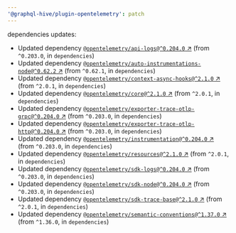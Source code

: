 ```yaml
---
'@graphql-hive/plugin-opentelemetry': patch
---
```


dependencies updates: 

- Updated dependency [`@opentelemetry/api-logs@^0.204.0` ↗︎](https://www.npmjs.com/package/@opentelemetry/api-logs/v/0.204.0) (from `^0.203.0`, in `dependencies`)
- Updated dependency [`@opentelemetry/auto-instrumentations-node@^0.62.2` ↗︎](https://www.npmjs.com/package/@opentelemetry/auto-instrumentations-node/v/0.62.2) (from `^0.62.1`, in `dependencies`)
- Updated dependency [`@opentelemetry/context-async-hooks@^2.1.0` ↗︎](https://www.npmjs.com/package/@opentelemetry/context-async-hooks/v/2.1.0) (from `^2.0.1`, in `dependencies`)
- Updated dependency [`@opentelemetry/core@^2.1.0` ↗︎](https://www.npmjs.com/package/@opentelemetry/core/v/2.1.0) (from `^2.0.1`, in `dependencies`)
- Updated dependency [`@opentelemetry/exporter-trace-otlp-grpc@^0.204.0` ↗︎](https://www.npmjs.com/package/@opentelemetry/exporter-trace-otlp-grpc/v/0.204.0) (from `^0.203.0`, in `dependencies`)
- Updated dependency [`@opentelemetry/exporter-trace-otlp-http@^0.204.0` ↗︎](https://www.npmjs.com/package/@opentelemetry/exporter-trace-otlp-http/v/0.204.0) (from `^0.203.0`, in `dependencies`)
- Updated dependency [`@opentelemetry/instrumentation@^0.204.0` ↗︎](https://www.npmjs.com/package/@opentelemetry/instrumentation/v/0.204.0) (from `^0.203.0`, in `dependencies`)
- Updated dependency [`@opentelemetry/resources@^2.1.0` ↗︎](https://www.npmjs.com/package/@opentelemetry/resources/v/2.1.0) (from `^2.0.1`, in `dependencies`)
- Updated dependency [`@opentelemetry/sdk-logs@^0.204.0` ↗︎](https://www.npmjs.com/package/@opentelemetry/sdk-logs/v/0.204.0) (from `^0.203.0`, in `dependencies`)
- Updated dependency [`@opentelemetry/sdk-node@^0.204.0` ↗︎](https://www.npmjs.com/package/@opentelemetry/sdk-node/v/0.204.0) (from `^0.203.0`, in `dependencies`)
- Updated dependency [`@opentelemetry/sdk-trace-base@^2.1.0` ↗︎](https://www.npmjs.com/package/@opentelemetry/sdk-trace-base/v/2.1.0) (from `^2.0.1`, in `dependencies`)
- Updated dependency [`@opentelemetry/semantic-conventions@^1.37.0` ↗︎](https://www.npmjs.com/package/@opentelemetry/semantic-conventions/v/1.37.0) (from `^1.36.0`, in `dependencies`)
